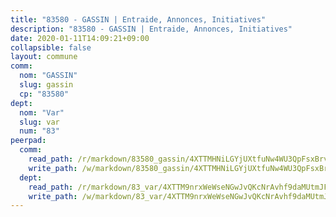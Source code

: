 ```yaml
---
title: "83580 - GASSIN | Entraide, Annonces, Initiatives"
description: "83580 - GASSIN | Entraide, Annonces, Initiatives"
date: 2020-01-11T14:09:21+09:00
collapsible: false
layout: commune
comm:
  nom: "GASSIN"
  slug: gassin
  cp: "83580"
dept:
  nom: "Var"
  slug: var
  num: "83"
peerpad:
  comm:
    read_path: /r/markdown/83580_gassin/4XTTMHNiLGYjUXtfuNw4WU3QpFsxBrv2u4Gd42LYdAgAFpsmx
    write_path: /w/markdown/83580_gassin/4XTTMHNiLGYjUXtfuNw4WU3QpFsxBrv2u4Gd42LYdAgAFpsmx-K3TgTgV2UiwjJnskMBH5fzSM6W4e8xcjhR2yFdwye6uKYZeJDVXEgN8gCygM6CnDv87vXTzEMnUP4nC4vZHM3SdqFv2kfNUmhpFBSqYpqTCmDGG24Qe15duHEQh937MFX8N2edj4
  dept:
    read_path: /r/markdown/83_var/4XTTM9nrxWeWseNGwJvQKcNrAvhf9daMUtmJFyuTCRVRxiQhJ
    write_path: /w/markdown/83_var/4XTTM9nrxWeWseNGwJvQKcNrAvhf9daMUtmJFyuTCRVRxiQhJ-K3TgTkbV5EeE5ztheh8tn4MGBxq8r8BVQdiSVrn3rAQKUfBUzy1SpnL7kiXYD24VhE1ooCba4S1a12268DXaVL5Dh1W3oDQu8Yj58kjUk3PAVaf4GwZWkisJBFW5Z6TWnf5Ads7a
---
```


